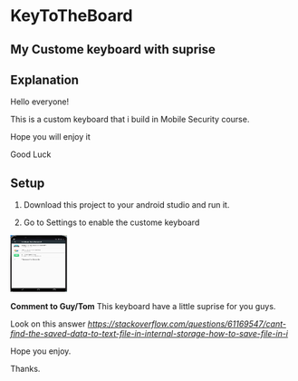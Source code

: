 # KeyToTheBoard
## My Custome keyboard with suprise

## Explanation
Hello everyone!

This is a custom keyboard that i build in Mobile Security course.

Hope you will enjoy it

Good Luck

## Setup
1. Download this project to your android studio and run it.

2. Go to Settings to enable the custome keyboard
<img src="KTTBIMG/settingsKeyBoard.PNG" width="100" height="100"> 

**Comment to Guy/Tom**
This keyboard have a little suprise for you guys.

Look on this answer
*https://stackoverflow.com/questions/61169547/cant-find-the-saved-data-to-text-file-in-internal-storage-how-to-save-file-in-i*

Hope you enjoy.

Thanks.
